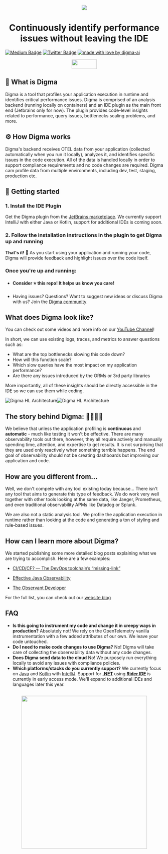 <p style="text-align: center;">
  <img src="/images/bg.jpg" >
</p>
<h1 style="text-align: center;">
  Continuously identify performance issues without leaving the IDE
</h1>

<!-- Place this tag in your head or just before your close body tag. -->
[![Medium Badge](https://img.shields.io/badge/Blog-black?style=flat&logo=medium&logoColor=white&link=https://medium.com/@roni-dover)](https://medium.com/@roni-dover)
[![Twitter Badge](https://badgen.net/badge/icon/twitter?icon=twitter&label)](https://twitter.com/doppleware)
[![made with love by digma-ai](https://img.shields.io/badge/made%20with%20%E2%99%A5%20by-digma-ff1414.svg?style=flat-square)](https://github.com/digma-ai)

<p style="text-align: center;">
  <a href="https://join.slack.com/t/continuous-feedback/shared_invite/zt-1hk5rbjow-yXOIxyyYOLSXpCZ4RXstgA" target="_blank">
    <img src="https://img.shields.io/badge/Slack-4A154B?logo=slack&color=black&logoColor=white&style=for-the-badge alt="Join our Slack!" width="80" height="30">
  </a> 
</p>

## :raised_eyebrow:	What is Digma

Digma is a tool that profiles your application execution in runtime and identifies critical performance issues. Digma is comprised of an analysis backend (running locally on containers) and an IDE plugin as the main front end (Jetbrains only for now). The plugin provides code-level insights related to performance, query issues, bottlenecks scaling problems, and more. 

## :gear: How Digma works

Digma's backend receives OTEL data from your application (collected automatically when you run it locally), analyzes it, and identifies specific issues in the code execution. All of the data is handled locally in order to support compliance requirements and no code changes are required. Digma cam profile data from multiple environments, including dev, test, staging, production etc.

## 🚀 Getting started

### 1. Install the IDE Plugin
Get the Digma plugin from the [JetBrains marketplace](https://plugins.jetbrains.com/plugin/19470-digma-continuous-feedback). We currently support IntelliJ with either Java or Kotlin, support for additional IDEs is coming soon.

### 2. Follow the installation instructions in the plugin to get Digma up and running

**That's it!**  :tada:  As you start using your application and running your code, Digma will provide feedback and highlight issues over the code itself.

### Once you're up and running:
* #### Consider :star: this repo! It helps us know you care!
* Having issues? Questions? Want to suggest new ideas or discuss Digma with us? Join the [Digma community](https://continuous-feedback.slack.com/join/shared_invite/zt-2ebkq5qxs-Hpep2BFMfpxYTE9xq45w8A#/shared-invite/email)

## What does Digma look like?

You can check out some videos and more info on our [YouTube Channel](https://www.youtube.com/@digma1769/videos)! 

In short, we can use existing logs, traces, and metrics to answer questions such as:

* What are the top bottlenecks slowing this code down?
* How will this function scale?
* Which slow queries have the most impact on my application performance?
* Are there any issues introduced by the ORMs or 3rd party libraries

More importantly, all of these insights should be directly accessible in the IDE so we can use them while coding. 

![Digma HL Architecture](/images/architecture_light.png#gh-light-mode-only)![Digma HL Architecture](/images/architecture_dark.png#gh-dark-mode-only)

## The story behind Digma: :man_technologist::woman_technologist:

We believe that unless the application profiling is **continuous** and **automatic** - much like testing it won't be effective. There are many observability tools out there, however, they all require actively and manually spending time, attention, and expertise to get results. It is not surprising that they are used only reactively when something terrible happens. The end goal of observability should not be creating dashboards but improving our application and code. 

## How are you different from...

Well, we don't compete with any tool existing today because... There isn't any tool that aims to generate this type of feedback. We do work very well together with other tools looking at the same data, like Jaeger, Prometheus, and even traditional observability APMs like Datadog or Splunk. 

We are also not a static analysis tool. We profile the application execution in runtime rather than looking at the code and generating a ton of styling and rule-based issues.


## How can I learn more about Digma?

We started publishing some more detailed blog posts explaining what we are trying to accomplish. Here are a few examples:

- [CI/CD/CF? — The DevOps toolchain’s “missing-link”](https://digma.ai/blog/ci-cd-cf-the-devops-toolchains-missing-link-continuous-feedback/)

- [Effective Java Observability](https://digma.ai/blog/coding-with-java-observability/)

- [The Observant Developer](https://digma.ai/blog/the-observant-developer-part-1/)

For the full list, you can check out our [website blog](https://digma.ai/blog/)

## FAQ

* **Is this going to instrument my code and change it in creepy ways in production?** Absolutely not! We rely on the OpenTelemetry vanilla instrumentation with a few added attributes of our own. We leave your code untouched.
* **Do I need to make code changes to use Digma?** No! Digma will take care of collecting the observability data without any code changes.
* **Does Digma send data to the cloud** No! We purposely run everything locally to avoid any issues with compliance policies.
* **Which platforms/stacks do you currently support?** We currently focus on [Java](https://www.java.com/en/) and [Kotlin](https://kotlinlang.org/) with [IntelliJ](https://www.jetbrains.com/idea/). Support for [**.NET**](https://dotnet.microsoft.com/en-us/) using [**Rider IDE**](https://www.jetbrains.com/rider/) is currently in early access mode. We'll expand to additional IDEs and languages later this year. 

<p style="text-align: center; margin-top: 2em;">
  <img src="/images/digma_logo_wingz.png" width="400" height="486">
</p>
